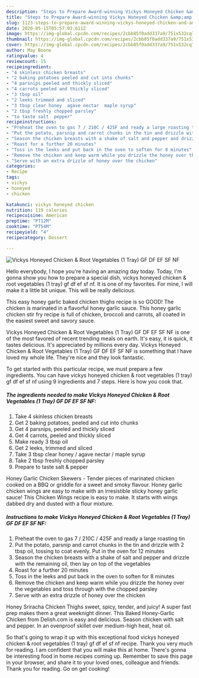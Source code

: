 ```yaml
---
description: "Steps to Prepare Award-winning Vickys Honeyed Chicken &amp;amp; Root Vegetables (1 Tray) GF DF EF SF NF"
title: "Steps to Prepare Award-winning Vickys Honeyed Chicken &amp;amp; Root Vegetables (1 Tray) GF DF EF SF NF"
slug: 1123-steps-to-prepare-award-winning-vickys-honeyed-chicken-and-amp-root-vegetables-1-tray-gf-df-ef-sf-nf
date: 2020-05-15T05:57:03.611Z
image: https://img-global.cpcdn.com/recipes/2cbb85f0add337a9/751x532cq70/vickys-honeyed-chicken-root-vegetables-1-tray-gf-df-ef-sf-nf-recipe-main-photo.jpg
thumbnail: https://img-global.cpcdn.com/recipes/2cbb85f0add337a9/751x532cq70/vickys-honeyed-chicken-root-vegetables-1-tray-gf-df-ef-sf-nf-recipe-main-photo.jpg
cover: https://img-global.cpcdn.com/recipes/2cbb85f0add337a9/751x532cq70/vickys-honeyed-chicken-root-vegetables-1-tray-gf-df-ef-sf-nf-recipe-main-photo.jpg
author: May Boone
ratingvalue: 4
reviewcount: 15
recipeingredient:
- "4 skinless chicken breasts"
- "2 baking potatoes peeled and cut into chunks"
- "4 parsnips peeled and thickly sliced"
- "4 carrots peeled and thickly sliced"
- "3 tbsp oil"
- "2 leeks trimmed and sliced"
- "3 tbsp clear honey  agave nectar  maple syrup"
- "2 tbsp freshly chopped parsley"
- "to taste salt  pepper"
recipeinstructions:
- "Preheat the oven to gas 7 / 210C / 425F and ready a large roasting tin"
- "Put the potato, parsnip and carrot chunks in the tin and drizzle with 2 tbsp oil, tossing to coat evenly. Put in the oven for 12 minutes"
- "Season the chicken breasts with a shake of salt and pepper and drizzle with the remaining oil, then lay on top of the vegetables"
- "Roast for a further 20 minutes"
- "Toss in the leeks and put back in the oven to soften for 8 minutes"
- "Remove the chicken and keep warm while you drizzle the honey over the vegetables and toss through with the chopped parsley"
- "Serve with an extra drizzle of honey over the chicken"
categories:
- Recipe
tags:
- vickys
- honeyed
- chicken

katakunci: vickys honeyed chicken 
nutrition: 119 calories
recipecuisine: American
preptime: "PT12M"
cooktime: "PT54M"
recipeyield: "4"
recipecategory: Dessert

---
```



![Vickys Honeyed Chicken &amp; Root Vegetables (1 Tray) GF DF EF SF NF](https://img-global.cpcdn.com/recipes/2cbb85f0add337a9/751x532cq70/vickys-honeyed-chicken-root-vegetables-1-tray-gf-df-ef-sf-nf-recipe-main-photo.jpg)

Hello everybody, I hope you're having an amazing day today. Today, I'm gonna show you how to prepare a special dish, vickys honeyed chicken &amp; root vegetables (1 tray) gf df ef sf nf. It is one of my favorites. For mine, I will make it a little bit unique. This will be really delicious.

This easy honey garlic baked chicken thighs recipe is so GOOD! The chicken is marinated in a flavorful honey garlic sauce. This honey garlic chicken stir fry recipe is full of chicken, broccoli and carrots, all coated in the easiest sweet and savory sauce.

Vickys Honeyed Chicken &amp; Root Vegetables (1 Tray) GF DF EF SF NF is one of the most favored of recent trending meals on earth. It's easy, it is quick, it tastes delicious. It's appreciated by millions every day. Vickys Honeyed Chicken &amp; Root Vegetables (1 Tray) GF DF EF SF NF is something that I have loved my whole life. They're nice and they look fantastic.


To get started with this particular recipe, we must prepare a few ingredients. You can have vickys honeyed chicken &amp; root vegetables (1 tray) gf df ef sf nf using 9 ingredients and 7 steps. Here is how you cook that.

<!--inarticleads1-->

##### The ingredients needed to make Vickys Honeyed Chicken &amp; Root Vegetables (1 Tray) GF DF EF SF NF:

1. Take 4 skinless chicken breasts
1. Get 2 baking potatoes, peeled and cut into chunks
1. Get 4 parsnips, peeled and thickly sliced
1. Get 4 carrots, peeled and thickly sliced
1. Make ready 3 tbsp oil
1. Get 2 leeks, trimmed and sliced
1. Take 3 tbsp clear honey / agave nectar / maple syrup
1. Take 2 tbsp freshly chopped parsley
1. Prepare to taste salt &amp; pepper


Honey Garlic Chicken Skewers - Tender pieces of marinated chicken cooked on a BBQ or griddle for a sweet and smoky flavour. Honey garlic chicken wings are easy to make with an irresistible sticky honey garlic sauce! This Chicken Wings recipe is easy to make. It starts with wings dabbed dry and dusted with a flour mixture. 

<!--inarticleads2-->

##### Instructions to make Vickys Honeyed Chicken &amp; Root Vegetables (1 Tray) GF DF EF SF NF:

1. Preheat the oven to gas 7 / 210C / 425F and ready a large roasting tin
1. Put the potato, parsnip and carrot chunks in the tin and drizzle with 2 tbsp oil, tossing to coat evenly. Put in the oven for 12 minutes
1. Season the chicken breasts with a shake of salt and pepper and drizzle with the remaining oil, then lay on top of the vegetables
1. Roast for a further 20 minutes
1. Toss in the leeks and put back in the oven to soften for 8 minutes
1. Remove the chicken and keep warm while you drizzle the honey over the vegetables and toss through with the chopped parsley
1. Serve with an extra drizzle of honey over the chicken


Honey Sriracha Chicken Thighs sweet, spicy, tender, and juicy! A super fast prep makes them a great weeknight dinner. This Baked Honey-Garlic Chicken from Delish.com is easy and delicious. Season chicken with salt and pepper. In an ovenproof skillet over medium-high heat, heat oil. 

So that's going to wrap it up with this exceptional food vickys honeyed chicken &amp; root vegetables (1 tray) gf df ef sf nf recipe. Thank you very much for reading. I am confident that you will make this at home. There's gonna be interesting food in home recipes coming up. Remember to save this page in your browser, and share it to your loved ones, colleague and friends. Thank you for reading. Go on get cooking!
